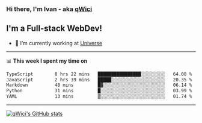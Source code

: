 ### Hi there, I'm Ivan - aka [qWici][website]

## I'm a Full-stack WebDev!
- 🔭 I’m currently working at [Universe][universe]

---

📊 **This week I spent my time on**
<!--START_SECTION:waka-->

```txt
TypeScript        8 hrs 22 mins   ████████████████░░░░░░░░░   64.08 %
JavaScript        2 hrs 39 mins   █████░░░░░░░░░░░░░░░░░░░░   20.35 %
Markdown          48 mins         █▓░░░░░░░░░░░░░░░░░░░░░░░   06.14 %
Python            31 mins         █░░░░░░░░░░░░░░░░░░░░░░░░   03.99 %
YAML              13 mins         ▒░░░░░░░░░░░░░░░░░░░░░░░░   01.74 %
```

<!--END_SECTION:waka-->

---

[![qWici's GitHub stats](https://github-readme-stats.vercel.app/api?username=qWici)](https://github.com/qWici/github-readme-stats)

[website]: https://devkucher.com
[twitter]: https://twitter.com/KucherDev
[linkedin]: https://www.linkedin.com/in/ivankucher
[universe]: https://universeapps.limited
